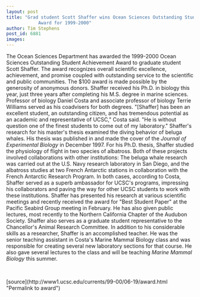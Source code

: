 ```yaml
---
layout: post
title: "Grad student Scott Shaffer wins Ocean Sciences Outstanding Student Achievement
			Award for 1999-2000"
author: Tim Stephens
post_id: 6881
images:
---
```


<p>
  The Ocean Sciences Department has awarded the 1999-2000 Ocean Sciences Outstanding Student Achievement Award to graduate student Scott Shaffer. The award recognizes overall scientific excellence, achievement, and promise coupled with outstanding service to the scientific and public communities. The $100 award is made possible by the generosity of anonymous donors. Shaffer received his Ph.D. in biology this year, just three years after completing his M.S. degree in marine sciences. Professor of biology Daniel Costa and associate professor of biology Terrie Williams served as his coadvisers for both degrees. "[Shaffer] has been an excellent student, an outstanding citizen, and has tremendous potential as an academic and representative of UCSC," Costa said. "He is without question one of the finest students to come out of my laboratory." Shaffer's research for his master's thesis examined the diving behavior of beluga whales. His thesis was published in and made the cover of the <i>Journal of Experimental Biology</i> in December 1997. For his Ph.D. thesis, Shaffer studied the physiology of flight in two species of albatross. Both of these projects involved collaborations with other institutions: The beluga whale research was carried out at the U.S. Navy research laboratory in San Diego, and the albatross studies at two French Antarctic stations in collaboration with the French Antarctic Research Program. In both cases, according to Costa, Shaffer served as a superb ambassador for UCSC's programs, impressing his collaborators and paving the way for other UCSC students to work with these institutions. Shaffer has presented his research at various scientific meetings and recently received the award for "Best Student Paper" at the Pacific Seabird Group meeting in February. He has also given public lectures, most recently to the Northern California Chapter of the Audubon Society. Shaffer also serves as a graduate student representative to the Chancellor's Animal Research Committee. In addition to his considerable skills as a researcher, Shaffer is an accomplished teacher. He was the senior teaching assistant in Costa's Marine Mammal Biology class and was responsible for creating several new laboratory sections for that course. He also gave several lectures to the class and will be teaching <i>Marine Mammal Biology</i> this summer.
</p>
<p>
  <br>

</p>
[source](http://www1.ucsc.edu/currents/99-00/06-19/award.html "Permalink to award")
